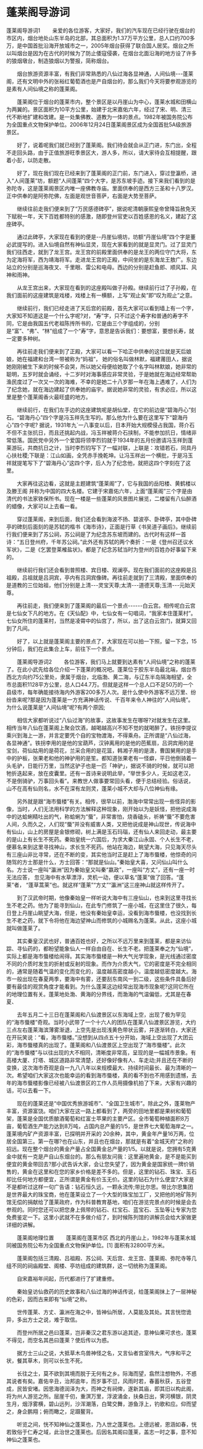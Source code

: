 # 蓬莱阁导游词
蓬莱阁导游词1
　　亲爱的各位游客，大家好，我们的汽车现在已经行驶在烟台的市区内，烟台地处山东半岛的北部，其总面积为1.37万平方公里，总人口约700多万，是中国首批沿海开放城市之一，2005年烟台获得了联合国人居奖。烟台之所以叫烟台是因为在古代的时候为了防止倭寇侵袭，在烟台北面沿海的地方设了许多的狼烟墩台，制造狼烟以为警报，简称烟台。

　　烟台旅游资源丰富，有我们非常熟悉的八仙过海各显神通，人间仙境---蓬莱阁，还有文明中外的张裕红葡萄酒也是产自烟台的，那么我们今天将要参观游览的是素有人间仙境之称的蓬莱阁。

　　蓬莱阁位于烟台的蓬莱市内，整个景区是以丹崖山为中心，蓬莱水城和田横山为两翼的。景区面积为10平方公里，始建于北宋嘉佑六年，经过了宋、明、清三代不断地扩建和改建。是一处集佛教、道教为一体的景点。1982年被国务院公布为全国重点文物保护单位。2006年12月24日蓬莱阁景区成为全国首批5A级旅游景区。

　　好了，说着呢我们就已经到了蓬莱阁。我们待会就会从正门进，东门出，全程不走回头路，由于正值旅游旺季景区大，游人多，所以，请大家待会互相提醒，跟着小彭，以防走散。

　　好了，现在我们现在已经来到了蓬莱阁的正门前，东门进入，穿过登瀛桥，进入“人间蓬莱”坊，额题“人间蓬莱”四个大字，是苏东坡手迹。接下来我们看到的是弥陀寺，这是蓬莱阁景区内唯一座佛教寺庙。里面供奉的是西方三圣和十八罗汉。正中供奉的是阿弥陀佛，左面是观世音菩萨，右面是大势至菩萨。

　　继续往前走我们便来到了“万民感德碑亭”，据说呢清朝康熙皇帝曾降旨赦免天下赋税一年，天下百姓都特别的感激，随即登州官吏以百姓感恩的名义，建起了这座碑亭。

　　通过此碑亭，大家现在看到的便是--丹崖仙境坊，坊额“丹崖仙境”四个字是董必武提写的。进入仙境自然有神仙显灵，现在大家看到的就是显灵门。过了显灵门我们往西走，就到了龙王宫。龙王宫的前殿里面供奉的是龙王的两位守门大将，东为定海将军，西为靖海将军。走进龙王宫的正殿，中间坐的是东海龙王敖广。东边站立的分别是巡海夜叉、千里眼、雷公和电母。西边的分别是赶鱼郎、顺风耳、风神和雨神。

　　从龙王宫出来，大家现在看到的这座殿叫做子孙殿。继续前行过了子孙殿，在我们面前的这座建筑是戏楼，戏楼上有一横额，上写“观止矣”即“叹为观止”之意。

　　继续前行，我们已经走进了天后宫的前殿，首先大家可以看到墙上有一个字，大家知不知道这是一个什么字呢?对，“寿”字，只不过这个寿字和普通的寿字不同，它是由我国五代老祖陈抟所书的，它是由三个字组成的，分别是“富”、“弗”、“林”组成了一个“寿”字，意思是告诉我们：要想富，要想长寿，就一定要多种树。

　　再往前走我们便来到了正殿，大家可以看一下哈正中供奉的这位就是天后娘娘，她在福建和台湾一带被称为“妈祖”， 她的俗名叫做林默，福建莆田人，据说她刚刚被生下来的时候不会哭，所以她父母便给她取了个名字叫林默娘，她非常的聪明，五岁时就会诵经，十二岁时对海事感应非常灵验，于是她就在海边经常帮助渔民度过了一次又一次的海难，不幸的是她二十八岁那一年在海上遇难了，人们为了纪念她，就在海边建起了供奉她的庙宇。据说她非常的灵验，有求必应，所以这里是整个蓬莱阁香火最旺盛的地方。

　　继续前行，在我们左手边的这座建筑呢是胡仙堂，在它的前边是“碧海丹心”刻石。“碧海丹心”四个字是冯玉祥先生写的。那么他为什么要在这里写下“碧海丹心”四个字呢? 据说，1931年九`一八事变以后，日本开始大规模侵占我国，蒋介石不但不主张抗日，而且还挑起内战，冯玉祥被蒋介石挟制，不能参加抗日，情绪非常低落。国民党中另外一个爱国将领李烈钧就于1934年的五月份邀请冯玉祥到蓬莱游玩，共商抗日之计，当时李烈钧写下了一幅对联，上联是：攻错若石，同具丹心扶社稷;下联是：江山如画，全凭赤手挽乾坤。让冯玉祥出一个横批，于是冯玉祥就提笔写下了“碧海丹心”这四个字，后人为了纪念他，就把这四个字刻在了这里。

　　大家再往这边看，这就是主题建筑“蓬莱阁”了，它与我国的岳阳楼、黄鹤楼以及滕王阁 并称为中国的四大名楼。它建于宋嘉佑六年，上面“蓬莱阁”三个字是由清代的书法家铁保所书。现在一楼是一些蓬莱的风景图片展览，二楼留有八仙醉酒的蜡像，大家可以上去看一看。

　　穿过蓬莱阁，来到后面，我们还会看到海波不扬、碧波亭、卧碑亭，其中卧碑亭的碑刻后面刻的是苏轼的楷书《海市诗》，正面是行草《书吴道子画后》。继续前行我们便来到了苏公祠，苏公祠是了为纪念苏东坡而建的。古代时有这样一首诗：“五日登州府，千年苏公祠。”此外还有苏轼的两个奏折：一是《登州召还议水军状》，二是《乞罢登莱榷盐状》。都是了纪念苏轼当时为登州的百姓办好事留下来的。

　　继续前行我们还会看到普照楼、宾日楼、观澜亭。现在我们面前的这座殿是吕祖殿，吕祖就是吕洞宾，亭内有吕洞宾像碑。再往前走就到了三清殿，里面供奉的是道教的三位始祖，他们分别是上清---灵宝天尊;太清---道德天尊;玉清---元始天尊。

　　再往前走，我们便来到了蓬莱阁的最后一个景点------白云宫。相传呢白云宫是七仙女下凡的地方。在《天仙配》中，七仙女有一句唱词，“我家本住蓬莱村”。七仙女所住的蓬莱村，当然是凌霄中的仙宫了，所以，出了这白云宫门，就算又回到了凡间。

　　好了，以上就是蓬莱阁主要的景点了，大家现在可以拍一下照，留一下念，15分钟后，我们在此集合上车，前往下一个景点。



　　蓬莱阁导游词2
　　各位游客，我们马上就要到达素有“人间仙境”之称的蓬莱了。在此小武先给各位介绍一下蓬莱的概况吧。蓬莱位于胶东半岛最北端，烟台市西北方向约75公里处，隶属于烟台，北临渤、黄二海，与辽东半岛隔海相望，全市总面积1128平方公里，总人口44.7万。但就是这样一个总人口不足50万的一个县级市，每年确能接待海内外游客200多万人次。是什么使中外游客不远万里、纷纷沓来呢?那是因为蓬莱是一方充满神话传说、千百年来令人神往的“人间仙境”。为什么说蓬莱是“人间仙境”呢?有两个原因;

　　相信大家都听说过“八仙过海”的故事，这故事发生在哪呀?对就发生在这里。相传当年八仙在蓬莱阁上聚会饮酒，越喝越高兴不知不觉的就喝醉了。铁拐李提议乘兴到海上一游，并言定要凭个自的宝物渡海，不得乘舟。正所谓是“八仙过海，各显神通”。铁拐李用的是他的宝葫芦，汉钟离用的是他的芭蕉扇，吕洞宾用的是宝剑，荷仙姑用的是荷花，兰采合用的是花篮，韩湘子用的是潇，曹国舅用的是手中的护板，张果老和他的神驴用的是笙。都知道张果老有一怪癖，平日他倒骑着一头毛驴，日能行万里，当然这驴子也是一匹「神驴」，据说不骑的时候，就可以把牠折迭起来，放在皮囊里。还有一首诗来说明此举，“举世多少人，无如这老汉，不是倒骑驴，万事回头看”。来教世人做事要常回头看，便于总结经验。俗话说，山不在高有仙则名，水不在深有龙则灵，蓬莱小城不大却与八位神仙有缘。

　　另外就是跟“海市蜃楼”有关。相传，很早以前，渤海中常常出现一些怪异的影像，当时，人们无法用科学的方法解释这种现象，刚开始以为是妖怪，把他说成海中的达蛤蜊精吐出的气，称蛤蜊为“蜃”，非常害怕，烧香磕头，祈祷“蜃”不要危害人间，久而久之，人们现“蜃”并没有威害人类，又把他说成是神山现世，传说海中有仙山，山上的房屋是金银修砌，树上满是玉石玛瑙，还有仙人来回走动，最主要的是山上有长生不死药。秦始皇统一六国后，为求大秦江山永固、个人长生不老，便慕名来到这里寻找神山，求长生不死药。他站在海边，眺望大海，只见海天尽头有三座山非比寻常，还在不断的变，其实他当时正是赶上了海市蜃楼，他惊奇的问随驾的方士那是什么，方士回答：“那就是仙山。”秦始皇大喜，又问仙山叫什么名。方士说一座叫“瀛洲”因为秦始皇又叫秦“嬴政”，一座叫“方丈”，还有一座一时无法应答， 忽见海中有水草漂浮，灵机一动，便以草名“蓬莱”做了回答。“蓬莱”者， “蓬草蒿莱”也。就这样“蓬莱”“方丈”“瀛洲”这三座神山就这样传开了。

　　到了汉武帝时期，他像秦始皇一样听说大海中有三座仙山，也来到这里寻找长生不老之药。他为了能寻到仙山，在此专门修筑了一座小城，在这里住了很久，每日登上丹崖山眺望大海，但是，他没有秦始皇幸运，没看到海市蜃楼，也没找到长生不老之药，就下令将他在海边望神山而修筑的小城赐名为蓬莱。从此，这座小城就叫做蓬莱了。

　　其实秦皇汉武也好，普通百姓也好，之所以不远万里来到蓬莱，都是来访仙踪、寻仙药的，都盼望能象仙人一样自由自在、长生不老。把蓬莱奉之为“仙境”，实际上都是海市蜃楼给闹得。其实海市蜃楼是一种大气光学现象，是光线通过密度不同的介质时发生的折射或反射的现象。而作为介质大气，它的密度是不完全相同的，通常是随着气温的变化而变化的，温度越高密度越小，温度越低密度越大。海市一般出现在春夏两季，要海中有雾，还要刮东南风一到二级，这些条件具备后好要有最佳的观赏角度才能看到。为什么蓬莱这边经常出现海市现象呢?这同它所在的地理位置有关。蓬莱地处渤、黄海的分界线，而渤海的气温偏低，尤其是在春夏、

　　去年五月二十三日在蓬莱阁和八仙渡景区以东海域上空，出现了极为罕见的“海市蜃楼”奇观。当时小武带了一个十六人的团队在蓬莱八仙渡景区游览，大约三点左右蓬莱海滨薄雾渐退，上空先是出现浅黄色带状云雾，并逐渐转白，大家还在开玩笑说：“看，海市蜃楼。”没想到从四点五十分开始，海域上空出现了大团云彩，海市蜃楼真的出现了。蓬莱阁和八仙渡景区上空出现了“海市蜃楼”。此次的“海市蜃楼”与以往出现的大不相同，清晰度非常高，呈现的是一幅城市景象。有高楼大厦、灯塔、城区道路非常清楚，还好像好像有人、车走动;并且还在不断的变换，这次海市奇观是自一九八八年以来规模最大、持续时间最长、最为清晰的一次。希望咱们大家这次也能幸运的看到海市蜃楼，真的看不到也不用感到遗憾，去年的海市蜃楼影像已经被八仙渡景区的工作人员用摄像机拍了下来，大家有兴趣的话，可以去看一下。

　　现在的蓬莱还是“中国优秀旅游城市”、“全国卫生城市”。除此之外，蓬莱物产丰富，资源富饶。咱们大家在这一路上都看到了，两旁的田地里都是果树和葡萄架，蓬莱是全国优质酿酒葡萄和红富士苹果的主要产区。全市葡萄种植面积8万亩，葡萄酒生产能力达到8万吨，占国内总产量的1/5，是世界七大葡萄海岸之一。蓬莱境内矿产资源丰富，已探明并开采的 20余种，其中，黄金年产量16万两，位居全国第三。第一在哪?也在山东，并且也在烟台，那就是有着“金城天府”之称的招远。现在整个烟台的黄金产量占全国黄金总产量的1/5。以就是说，您拥有5克黄金中就有一克是产自山东烟台的。那么有朋友问我：这里遍地黄金，是不是能买到便宜的黄金带回去?那小武告诉大家，会让您失望了，因为黄金是国家统一牌价销售的，黄金在这里和在您的家乡价格是差不多的。但是，这里的钻石、珠宝、玉石却比任何地方都便宜，正所谓是黄金有价玉无价。这里的钻石为什么便宜?大家是不是都听过这样一句广告语：钻石恒久远，一颗永流传;带比尔思。带比尔思集团是世界最大的珠宝商，他在蓬莱设立了一个大型的珠宝加工厂，又把他的地矿陈列馆无偿的捐献给了蓬莱政府，作为科普教育基地，咱们在游览完景点的时候是会去参观的。同时您还可以把您身上佩带的钻石、红宝石、蓝宝石、玉坠等让专家为您免费鉴定一下。这里小武就不在多做介绍了，到时候陈列馆的讲解员会给大家做更详细的讲解。

　　蓬莱阁地理位置
　　蓬莱阁在蓬莱市区 西北的丹崖山上，1982年与蓬莱水城同被国务院公布为全国重点文物保护单位。[1]  面积有32800平方米。

　　蓬莱阁包括三清殿、吕祖殿、苏公祠、天后宫、龙王宫、蓬莱阁、弥陀寺等几组不同的祠庙殿堂、阁楼、亭坊组成的建筑群，这一切统称为蓬莱阁。

　　自宋嘉裕年间起，历代都进行了扩建重修。

　　秦始皇访仙救药的历史故事和八仙过海的神话传说，给蓬莱阁抹上了一层神秘的色彩，因而古来即有“仙境”之称。

　　世传蓬莱、方丈、瀛洲在海之中，皆神仙所居，人莫能及其处。其言恍惚诡异，多出方士之说，难于取信。

　　而登州所居之邑曰蓬莱，岂非秦汉之君东游以追其迹，意神仙果可求也，蓬莱不得见，而空名其邑曰蓬莱？使后传以为惑。

　　据方士三山之说，大抵草木鸟兽神怪之名，又言仙者宫室伟大，气序和平之状，餐其草木，则可以长生不死。

　　长往之士，莫不欲到其境而脱于无何有之乡。际海而望，翕然注想物外，不惑其说者有矣。嘉佑辛丑，治邦逾年，而岁事不愆，风雨时若，春蓄秋获，五谷登成，民皆安堵。因思海德润泽为大，而神之有祠俾，遂新其庙，即其旧以构此阁，将为州人游览之所。层崖千仞，重溟万里，浮波涌金，扶桑日出，霁河横银，阴灵生月，烟浮雾横，碧山远列，沙浑潮落，白鹭交舞，游鱼浮上，钓歌和应。仰而望之，身企鹏翔；俯而瞰之，足蹑鳌背。

　　听览之间，恍不知神仙之蓬莱也，乃人世之蓬莱也。上德远被，恩涵如春，恍若致俗于仁寿之域，此治世之蓬莱也。后因名其阁曰蓬莱，盖志一时之事，意不知神仙之蓬莱也。


